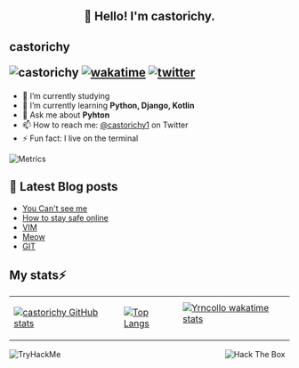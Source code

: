 <h2 align="center">👋 Hello! I'm castorichy.</h2>

## castorichy <p align="left"> <img src="https://komarev.com/ghpvc/?username=castorichy" alt="castorichy"/> [![wakatime](https://wakatime.com/badge/user/29b6af22-e962-46be-ba76-90205ebd51af.svg)](https://wakatime.com/@29b6af22-e962-46be-ba76-90205ebd51af) [![twitter](https://img.shields.io/twitter/follow/castorichy1?label=followers&logo=twitter&color=%23007ec6&style=plastic)](https://twitter.com/castorichy1)</p>
 
- 🔭 I’m currently studying
- 🌱 I’m currently learning **Python, Django, Kotlin**
- 💬 Ask me about **Pyhton**
- 📫 How to reach me: [@castorichy1](https://twitter.com/castorichy1) on Twitter
- ⚡ Fun fact: I live on the terminal

![Metrics](https://metrics.lecoq.io/castorichy?template=classic&introduction=1&tweets=1&base=header%2C%20activity%2C%20community%2C%20repositories%2C%20metadata&base.indepth=false&base.hireable=false&base.skip=false&introduction=false&introduction.title=true&tweets=false&tweets.user=castorichy&tweets.attachments=false&tweets.limit=2&config.timezone=Africa%2FNairobi)
<!---
🔗 &nbsp;**Connect with me**
<a href="https://twitter.com/castorichy1" target="blank"><img align="center" src="https://raw.githubusercontent.com/rahuldkjain/github-profile-readme-generator/master/src/images/icons/Social/twitter.svg" alt="gautamkrishnar" height="30" width="40" /></a>
<a href="https://linkedin.com/in/castorichy1" target="blank"><img align="center" src="https://raw.githubusercontent.com/rahuldkjain/github-profile-readme-generator/master/src/images/icons/Social/linked-in-alt.svg" alt="gautamkrishnar" height="30" width="40" /></a> -->

## 📖 Latest Blog posts
<!-- YRNCOLLO:START -->
- [You Can&#39;t see me](https://yrncollo.github.io/posts/you-cant-c-me/)
- [How to stay safe online](https://yrncollo.github.io/posts/online-safety/)
- [VIM](https://yrncollo.github.io/posts/Vim/)
- [Meow](https://yrncollo.github.io/posts/Meow/)
- [GIT](https://yrncollo.github.io/posts/git/)
<!-- YRNCOLLO:END -->

## My stats⚡ 
<table>
  <tr>
    <td>
        
[![castorichy GitHub stats](https://github-readme-stats.vercel.app/api?username=castorichy&show_icons=true&theme=react&bg_color=0D1117&color=5BCDEC&line=5BCDEC&point=FFFFFF&hide_border=true&repo=github-readme-stats)](https://github.com/anuraghazra/github-readme-stats)
    </td>
    <td>
        
[![Top Langs](https://github-readme-stats.vercel.app/api/top-langs/?username=yrncollo&show_icons=true&theme=react&bg_color=0D1117&color=5BCDEC&line=5BCDEC&point=FFFFFF&hide_border=true)](https://github.com/anuraghazra/github-readme-stats)
    </td>
    <td> 
[![Yrncollo wakatime stats](https://github-readme-stats.vercel.app/api/wakatime/?&username=yrncollo&theme=react&bg_color=0D1117&color=5BCDEC&line=5BCDEC&point=FFFFFF&hide_border=true)](https://github.com/anuraghazra/github-readme-stats)       
 </td>
  </tr>
</table>

<img src="https://tryhackme-badges.s3.amazonaws.com/Yrncollo.png" alt="TryHackMe">&nbsp;&nbsp; &nbsp;&nbsp;  &nbsp;&nbsp;  &nbsp;&nbsp;  &nbsp;&nbsp;  &nbsp;&nbsp;  &nbsp;&nbsp;  &nbsp;&nbsp;  &nbsp;&nbsp;  &nbsp;&nbsp;  &nbsp;&nbsp;  &nbsp;&nbsp;  &nbsp;&nbsp;  &nbsp;&nbsp;  &nbsp;&nbsp;  &nbsp;&nbsp;  &nbsp;&nbsp;  &nbsp;&nbsp;  &nbsp;&nbsp;  &nbsp;&nbsp;  &nbsp;&nbsp;  &nbsp;&nbsp;  &nbsp;&nbsp;  &nbsp;&nbsp;  &nbsp;&nbsp; 
<img src="http://www.hackthebox.eu/badge/image/528308" alt="Hack The Box">
<!-- ![GitHub Activity Graph](https://activity-graph.herokuapp.com/graph?username=yrncollo&&bg_color=0D1117&color=5BCDEC&line=5BCDEC&point=FFFFFF&hide_border=true)-->
